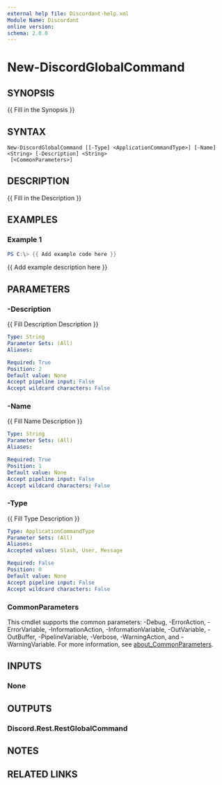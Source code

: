 ```yaml
---
external help file: Discordant-help.xml
Module Name: Discordant
online version:
schema: 2.0.0
---
```


# New-DiscordGlobalCommand

## SYNOPSIS
{{ Fill in the Synopsis }}

## SYNTAX

```
New-DiscordGlobalCommand [[-Type] <ApplicationCommandType>] [-Name] <String> [-Description] <String>
 [<CommonParameters>]
```

## DESCRIPTION
{{ Fill in the Description }}

## EXAMPLES

### Example 1
```powershell
PS C:\> {{ Add example code here }}
```

{{ Add example description here }}

## PARAMETERS

### -Description
{{ Fill Description Description }}

```yaml
Type: String
Parameter Sets: (All)
Aliases:

Required: True
Position: 2
Default value: None
Accept pipeline input: False
Accept wildcard characters: False
```

### -Name
{{ Fill Name Description }}

```yaml
Type: String
Parameter Sets: (All)
Aliases:

Required: True
Position: 1
Default value: None
Accept pipeline input: False
Accept wildcard characters: False
```

### -Type
{{ Fill Type Description }}

```yaml
Type: ApplicationCommandType
Parameter Sets: (All)
Aliases:
Accepted values: Slash, User, Message

Required: False
Position: 0
Default value: None
Accept pipeline input: False
Accept wildcard characters: False
```

### CommonParameters
This cmdlet supports the common parameters: -Debug, -ErrorAction, -ErrorVariable, -InformationAction, -InformationVariable, -OutVariable, -OutBuffer, -PipelineVariable, -Verbose, -WarningAction, and -WarningVariable. For more information, see [about_CommonParameters](http://go.microsoft.com/fwlink/?LinkID=113216).

## INPUTS

### None

## OUTPUTS

### Discord.Rest.RestGlobalCommand

## NOTES

## RELATED LINKS
